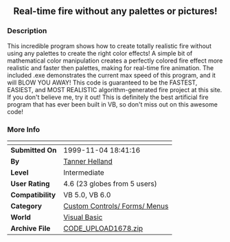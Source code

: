 ﻿<div align="center">

## Real\-time fire without any palettes or pictures\!


</div>

### Description

This incredible program shows how to create totally realistic fire without using any palettes to create the right color effects! A simple bit of mathematical color manipulation creates a perfectly colored fire effect more realistic and faster then palettes, making for real-time fire animation. The included .exe demonstrates the current max speed of this program, and it will BLOW YOU AWAY! This code is guaranteed to be the FASTEST, EASIEST, and MOST REALISTIC algorithm-generated fire project at this site. If you don't believe me, try it out! This is definitely the best artificial fire program that has ever been built in VB, so don't miss out on this awesome code!
 
### More Info
 


<span>             |<span>
---                |---
**Submitted On**   |1999-11-04 18:41:16
**By**             |[Tanner Helland](https://github.com/Planet-Source-Code/PSCIndex/blob/master/ByAuthor/tanner-helland.md)
**Level**          |Intermediate
**User Rating**    |4.6 (23 globes from 5 users)
**Compatibility**  |VB 5\.0, VB 6\.0
**Category**       |[Custom Controls/ Forms/  Menus](https://github.com/Planet-Source-Code/PSCIndex/blob/master/ByCategory/custom-controls-forms-menus__1-4.md)
**World**          |[Visual Basic](https://github.com/Planet-Source-Code/PSCIndex/blob/master/ByWorld/visual-basic.md)
**Archive File**   |[CODE\_UPLOAD1678\.zip](https://github.com/Planet-Source-Code/tanner-helland-real-time-fire-without-any-palettes-or-pictures__1-4229/archive/master.zip)








